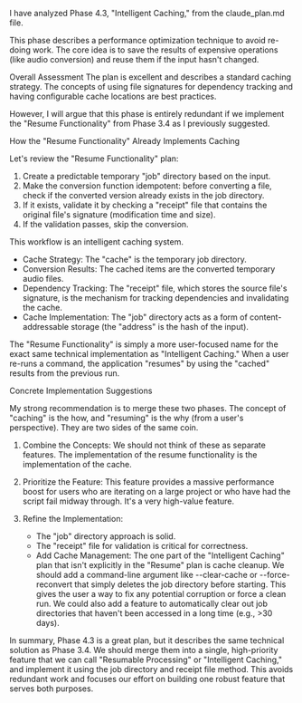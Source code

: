 I have analyzed Phase 4.3, "Intelligent Caching," from the claude_plan.md file.

  This phase describes a performance optimization technique to avoid re-doing work. The core idea is to save the results of expensive operations (like audio conversion) and
  reuse them if the input hasn't changed.

  Overall Assessment
  The plan is excellent and describes a standard caching strategy. The concepts of using file signatures for dependency tracking and having configurable cache locations are
  best practices.

  However, I will argue that this phase is entirely redundant if we implement the "Resume Functionality" from Phase 3.4 as I previously suggested.

  How the "Resume Functionality" Already Implements Caching

  Let's review the "Resume Functionality" plan:
   1. Create a predictable temporary "job" directory based on the input.
   2. Make the conversion function idempotent: before converting a file, check if the converted version already exists in the job directory.
   3. If it exists, validate it by checking a "receipt" file that contains the original file's signature (modification time and size).
   4. If the validation passes, skip the conversion.

  This workflow is an intelligent caching system.
   * Cache Strategy: The "cache" is the temporary job directory.
   * Conversion Results: The cached items are the converted temporary audio files.
   * Dependency Tracking: The "receipt" file, which stores the source file's signature, is the mechanism for tracking dependencies and invalidating the cache.
   * Cache Implementation: The "job" directory acts as a form of content-addressable storage (the "address" is the hash of the input).

  The "Resume Functionality" is simply a more user-focused name for the exact same technical implementation as "Intelligent Caching." When a user re-runs a command, the
  application "resumes" by using the "cached" results from the previous run.

  Concrete Implementation Suggestions

  My strong recommendation is to merge these two phases. The concept of "caching" is the how, and "resuming" is the why (from a user's perspective). They are two sides of
  the same coin.

   1. Combine the Concepts: We should not think of these as separate features. The implementation of the resume functionality is the implementation of the cache.

   2. Prioritize the Feature: This feature provides a massive performance boost for users who are iterating on a large project or who have had the script fail midway through.
      It's a very high-value feature.

   3. Refine the Implementation:
       * The "job" directory approach is solid.
       * The "receipt" file for validation is critical for correctness.
       * Add Cache Management: The one part of the "Intelligent Caching" plan that isn't explicitly in the "Resume" plan is cache cleanup. We should add a command-line
         argument like --clear-cache or --force-reconvert that simply deletes the job directory before starting. This gives the user a way to fix any potential corruption or
         force a clean run. We could also add a feature to automatically clear out job directories that haven't been accessed in a long time (e.g., >30 days).

  In summary, Phase 4.3 is a great plan, but it describes the same technical solution as Phase 3.4. We should merge them into a single, high-priority feature that we can
  call "Resumable Processing" or "Intelligent Caching," and implement it using the job directory and receipt file method. This avoids redundant work and focuses our effort
  on building one robust feature that serves both purposes.